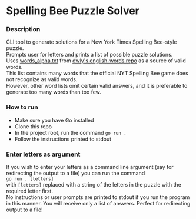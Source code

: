 # Spelling Bee Puzzle Solver

### Description
CLI tool to generate solutions for a New York Times Spelling Bee-style puzzle. \
Prompts user for letters and prints a list of possible puzzle solutions. \
Uses [words_alpha.txt](https://github.com/dwyl/english-words/blob/master/words_alpha.txt) from [dwly's english-words repo](https://github.com/dwyl/english-words/tree/master) as a source of valid words. \
This list contains many words that the official NYT Spelling Bee game does not recognize as valid words. \
However, other word lists omit certain valid answers, and it is preferable to generate too many words than too few.

### How to run
- Make sure you have Go installed
- Clone this repo
- In the project root, run the command `go run .`
- Follow the instructions printed to stdout

### Enter letters as argument
If you wish to enter your letters as a command line argument (say for redirecting the output to a file) you can run the command \
`go run . [letters]` \
with `[letters]` replaced with a string of the letters in the puzzle with the required letter first. \
No instructions or user prompts are printed to stdout if you run the program in this manner. You will receive only a list of answers. Perfect for redirecting output to a file!
